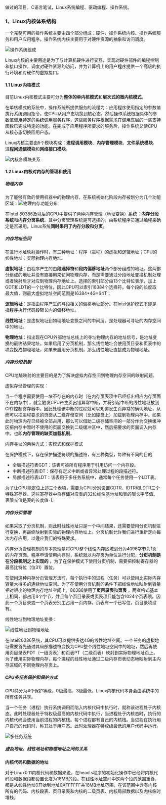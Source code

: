 做过的项目，C语言笔试，Linux系统编程、驱动编程、操作系统。

### 1、Linux内核体系结构

一个完整可用的操作系统主要由四个部分组成：硬件、操作系统内核、操作系统服务和用户应用程序。操作系统内核主要用于对硬件资源的抽象和访问调度。

![操作系统组成](E:\zhf\笔记\Gitee\note\嵌入式\pic\操作系统组成.png)

Linux内核的主要用途是为了与计算机硬件进行交互，实现对硬件部件的编程控制和接口操作，调度对硬件资源的访问，并为计算机上的用户程序提供一个高级的执行环境和对硬件的虚拟接口。

#### 1.1 Linux内核模式

目前Linux内核模式主要可分为**整体的单内核模式**和**层次式的微内核模式**。

在单核模式的系统中，操作系统所提供服务的流程为：应用程序使用指定的参数值执行系统调用指令，使CPU从用户态切换到核心态，然后操作系统根据具体的参数值调用特定的系统调用服务程序，这些服务程序根据需求在调用底层的一些支持函数已完成特定的功能。在完成了应用程序所要求的服务后，操作系统又使CPU从核心态切换回用户态。

Linux内核主要由5个模块构成：**进程调用模块**、**内存管理模块**、**文件系统模块**、进**程间通信模块**和**网络接口模块**。

![内核各模块关系](E:\zhf\笔记\Gitee\note\嵌入式\pic\内核各模块关系.png)

#### 1.2 Linux内核对内存的管理和使用

##### 物理内存

为了能够有效的使用机器中的物理内存，在系统初始化阶段内存被划分为几个功能区域：![物理内存功能分布](E:\zhf\笔记\Gitee\note\嵌入式\pic\物理内存功能分布.png)

在Intel 80386及以后的CPU中提供了两种内存管理（地址变换）系统：**内存分段系统**和**内存分页系统**。其中分页管理系统是可选择的，由系统程序员通过编程来确定是否采用。Linux系统**同时采用了内存分段和分页**。

##### 内存地址空间

在进行地址映射操作时，有三种地址：程序（进程）的虚拟和逻辑地址；CPU的线性地址；实际物理内存地址。

**虚拟地址**：由程序产生的由**段选择符**和**段内偏移地址**两个部分组成的地址。这两部分组成的地址并没有直接用来访问物理内存，而是需要通过分段地址变换机制处理或者映射后才对应到物理内存地址上。选择的索引部分由13个比特位表示，加上GDT和LDT的一个比特位，因此CPU可以索引16384个选择符。每个段的长度取最大值，则最大虚拟地址空间范围是16384*4G=64T；

**逻辑地址**：是指由程序产生的与段相关的偏移地址部分。在Intel保护模式下即是指程序执行代码段限长内的偏移地址。

**线性地址**：是虚拟地址到物理地址变换之间的中间层，是处理器可寻址的内存空间中的地址。

**物理地址**：指出现在CPU外部地址总线上的寻址物理内存的地址信号，是地址变换的最终结果地址。如果启用了分页机制，那么线性地址会使用页目录和页表中的项变换成物理地址，如果未启用分页机制，那么线性地址直接成为物理地址。

##### 内存分段机制

CPU地址映射的主要目的是为了解决虚拟内存空间到物理内存空间的映射问题。

虚拟存储管理的实现：

当一个程序需要使用一块不存在的内存时（在内存页表项中已经标出相应内存页面不在内存中），就会触发CPU产生页出错异常中断，并将引起中断的线性地址放到CR2控制寄存器中。因此处理该中断的过程就可以知道发生页异常的确切地址，从而可以把进程要求的页面从二级存储空间（比如硬盘上）加载到物理内存中。如果此时物理内存已经被全部占用，那么可以借助二级存储空间的一部分作为交换缓冲区把内存中暂时不使用的页面交换到二级缓冲区中，然后把要求的页面调入内存中。也即**内存管理的缺页加载机制**。

内存寻址的两种方式：实模式和保护模式

在保护模式下，存在保护描述符项的描述符，有三种类型，每种有不同的目的

- 全局描述符表GDT：该表可被所有程序用于引用访问一个内存段。
- 中断描述符表IDT：保存有定义中断或者异常处理过程的段描述符。
- 局部描述符表LDT：该表用于多任务系统中，通常每个任务使用一个LDT表。

为了让CPU能定位上述三个表项，需要为CPU分别设置GDTR、IDTR和LDTR三个特殊寄存器。这些寄存器中将存储对应表的32位线性基地址和表的限长字节值。表限长值是表的长度值-1.

##### 内存分页管理

如果采取了分页机制，则此时线性地址只是一个中间结果，还需要使用分页机制进行变换，再最终映射到实际的物理内存地址上。分页机制允许我们进行重新定向每次内存应用，以适应我们的特殊要求。

内存分页管理机制的基本原理是将CPU整个线性内存区域划分为4096字节为1页的内存页面。程序申请使用内存时，系统就以内存页为单位进行分配。**分页机制是在分段机制之上实现的** ，为了在保护模式下使用分页机制，需要把控制寄存器的最高比特位（位31）置位。

在使用这种内存分页管理方法时，每个执行中的进程（任务）可以使用比实际内存容量大得多的连续地址空间。为了在使用分页机制的条件下把线性地址映射到容量相对很小的物理内存地址空间上，80386使用了**页目录表**和**页表** ，两者格式基本上相同，都占用4个字节，并且每个页目录表或页表项只能包含1024个页表项。因此一个页目录或一个页表分别工占用一页内存。页表有一个已写位，页目录项没有。

线性地址到物理地址变换：

![线性地址到物理地址](/pic/线性地址到物理地址.png)

在Intel80386系统，其CPU可以提供多达4G的线性地址空间。一个任务的虚拟地址需要首先通过其局部描述符变换为CPU整个线性地址空间中的地址，然后再使用页目录表PDT（一级页表）和页表PT（二级页表）映射到实际物理地址页上。为了使用实际物理内存，每个进程的线性地址通过二级内存页表动态地映射到主内存区域的不同物理内存页上。

##### CPU多任务保护和保护方式

CPU共分为4个保护等级，0级最高，3级最低。Linux内核代码本身会由系统中的所有任务共享。

当一个任务（进程）执行系统调用而陷入内核代码中执行时，就称该进程处于内核态。此时处理器处于特权级最高的内核代码中执行，当进程处于内核态时，执行的内核代码会使用当前进程的内核栈。每个进程都有自己的内核栈。当进程在执行用户自己的代码时，称其处于用户态。此时处理器在特权级最低的用户代码中运行。

![多任务系统](/pic/多任务系统.png)

##### 虚拟地址、线性地址和物理地址之间的关系

**内核代码和数据的地址**

对于Linux0.11内核代码和数据来说，在head.s程序的初始化操作中已经将内核代码段和数据段都设置长度为16MB的段。在线性地址空间中这两个段的范围重叠，都是从线性地址0开始到地址0XFFFFFF共16MB地址范围，在该范围中含有内核所有的代码、内核段表、页目录表和内核的二级页表、内核局部数据以及内核临时堆栈。